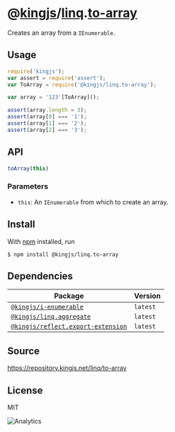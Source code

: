 # @[kingjs][@kingjs]/[linq][ns0].[to-array][ns1]
Creates an array from a `IEnumerable`.
## Usage
```js
require('kingjs');
var assert = require('assert');
var ToArray = require('@kingjs/linq.to-array');

var array = '123'[ToArray]();

assert(array.length = 3);
assert(array[0] === '1');
assert(array[1] === '2');
assert(array[2] === '3');
```

## API
```ts
toArray(this)
```

### Parameters
- `this`: An `IEnumerable` from which to create an array.



## Install
With [npm](https://npmjs.org/) installed, run
```
$ npm install @kingjs/linq.to-array
```
## Dependencies
|Package|Version|
|---|---|
|[`@kingjs/i-enumerable`](https://www.npmjs.com/package/@kingjs/i-enumerable)|`latest`|
|[`@kingjs/linq.aggregate`](https://www.npmjs.com/package/@kingjs/linq.aggregate)|`latest`|
|[`@kingjs/reflect.export-extension`](https://www.npmjs.com/package/@kingjs/reflect.export-extension)|`latest`|
## Source
https://repository.kingjs.net/linq/to-array
## License
MIT

![Analytics](https://analytics.kingjs.net/linq/to-array)

[@kingjs]: https://www.npmjs.com/package/kingjs
[ns0]: https://www.npmjs.com/package/@kingjs/linq
[ns1]: https://www.npmjs.com/package/@kingjs/linq.to-array
